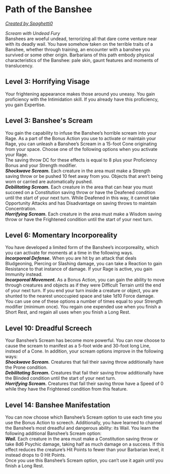 # Path of the Banshee
[*Created by Spaghetti0*](https://bio.site/spaghetti0)

*Scream with Undead Fury*  
Banshees are woeful undead, terrorizing all that dare come venture near with its deadly wail. You have somehow taken on the terrible traits of a Banshee, whether through training, an encounter with a banshee you survived or some other origin. Barbarians of this path embody physical characteristics of the Banshee: pale skin, gaunt features and moments of translucency.

## Level 3: Horrifying Visage
Your frightening appearance makes those around you uneasy. You gain proficiency with the Intimidation skill. If you already have this proficiency, you gain Expertise.

## Level 3: Banshee's Scream
You gain the capability to infuse the Banshee’s horrible scream into your Rage. As a part of the Bonus Action you use to activate or maintain your Rage, you can unleash a Banshee’s Scream in a 15-foot Cone originating from your space. Choose one of the following options when you activate your Rage.  
The saving throw DC for these effects is equal to 8 plus your Proficiency Bonus and your Strength modifier.  
***Shockwave Scream.*** Each creature in the area must make a Strength saving throw or be pushed 10 feet away from you. Objects that aren’t being worn or carried are automatically pushed.  
***Debilitating Scream.*** Each creature in the area that can hear you must succeed on a Constitution saving throw or have the Deafened condition until the start of your next turn. While Deafened in this way, it cannot take Opportunity Attacks and has Disadvantage on saving throws to maintain Concentration.  
***Horrifying Scream.*** Each creature in the area must make a Wisdom saving throw or have the Frightened condition until the start of your next turn.

## Level 6: Momentary Incorporeality
You have developed a limited form of the Banshee’s incorporeality, which you can activate for moments at a time in the following ways.  
***Incorporeal Defense.*** When you are hit by an attack that deals Bludgeoning, Piercing or Slashing damage, you can take a Reaction to gain Resistance to that instance of damage. If your Rage is active, you gain Immunity instead.  
***Incorporeal Movement.*** As a Bonus Action, you can gain the ability to move through creatures and objects as if they were Difficult Terrain until the end of your next turn. If you end your turn inside a creature or object, you are shunted to the nearest unoccupied space and take 1d10 Force damage.  
You can use one of these options a number of times equal to your Strength modifier (minimum once). You regain one expended use when you finish a Short Rest, and regain all uses when you finish a Long Rest.

## Level 10: Dreadful Screech
Your Banshee’s Scream has become more powerful. You can now choose to cause the scream to manifest as a 5-foot wide and 30-foot long Line, instead of a Cone. In addition, your scream options improve in the following ways:  
***Shockwave Scream.*** Creatures that fail their saving throw additionally have the Prone condition.  
***Debilitating Scream.*** Creatures that fail their saving throw additionally have the Blinded condition until the start of your next turn.  
***Horrifying Scream.*** Creatures that fail their saving throw have a Speed of 0 while they have the Frightened condition from this feature.

## Level 14: Banshee Manifestation
You can now choose which Banshee’s Scream option to use each time you use the Bonus Action to screech. Additionally, you have learned to channel the Banshee’s most dreadful and dangerous ability: its Wail. You learn the following additional Banshee’s Scream option:  
***Wail.*** Each creature in the area must make a Constitution saving throw or take 8d6 Psychic damage, taking half as much damage on a success. If this effect reduces the creature’s Hit Points to fewer than your Barbarian level, it instead drops to 0 Hit Points.  
Once you use this Banshee’s Scream option, you can’t use it again until you finish a Long Rest.